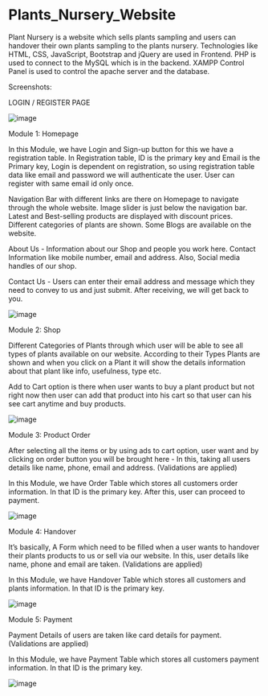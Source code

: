 # Plants_Nursery_Website

Plant Nursery is a website which sells plants sampling and users can handover their own plants sampling to the plants nursery. 
Technologies like HTML, CSS, JavaScript, Bootstrap and jQuery are used in Frontend. PHP is used to connect to the MySQL which is in the backend. 
XAMPP Control Panel is used to control the apache server and the database.

Screenshots:

LOGIN / REGISTER PAGE

![image](https://user-images.githubusercontent.com/85878447/192216397-e1ddf377-e6d2-42c7-b18a-5ef9f11ed7db.png)

Module 1: Homepage

In this Module, we have Login and Sign-up button for this we have a registration table. In Registration table, ID is the primary key and Email is the Primary key, Login is dependent on registration, so using registration table data like email and password we will authenticate the user. User can register with same email id only once.

Navigation Bar with different links are there on Homepage to navigate through the whole website. Image slider is just below the navigation bar. Latest and Best-selling products are displayed with discount prices. Different categories of plants are shown. Some Blogs are available on the website.

About Us - Information about our Shop and people you work here. Contact Information like mobile number, email and address. Also, Social media handles of our shop.

Contact Us - Users can enter their email address and message which they need to convey to us and just submit. After receiving, we will get back to you.

![image](https://user-images.githubusercontent.com/85878447/192216530-b531a07f-681b-40d6-8c98-5dfd0d9f6626.png)

Module 2: Shop

Different Categories of Plants through which user will be able to see all types of plants available on our website. According to their Types Plants are shown and when you click on a Plant it will show the details information about that plant like info, usefulness, type etc.

Add to Cart option is there when user wants to buy a plant product but not right now then user can add that product into his cart so that user can his see cart anytime and buy products. 

![image](https://user-images.githubusercontent.com/85878447/192216741-8a9ea321-619c-4cdf-a67d-35533fcbe6d5.png)

Module 3: Product Order

After selecting all the items or by using ads to cart option, user want and by clicking on order button you will be brought here - In this, taking all users details like name, phone, email and address. (Validations are applied)

In this Module, we have Order Table which stores all customers order information. In that ID is the primary key. After this, user can proceed to payment.

![image](https://user-images.githubusercontent.com/85878447/192216767-cdbec4dd-de9b-4232-a2c4-3c0df7342eff.png)

Module 4: Handover

It’s basically, A Form which need to be filled when a user wants to handover their plants products to us or sell via our website. In this, user details like name, phone and email are taken. (Validations are applied)

In this Module, we have Handover Table which stores all customers and plants information. In that ID is the primary key. 

![image](https://user-images.githubusercontent.com/85878447/192216661-0947f1c5-13c3-47f3-95c6-153ba81d5809.png)

Module 5: Payment

Payment Details of users are taken like card details for payment. (Validations are applied)

In this Module, we have Payment Table which stores all customers payment information. In that ID is the primary key. 

![image](https://user-images.githubusercontent.com/85878447/192216781-ac5a0e23-7502-4e49-9c27-85cf741a18df.png)

 


